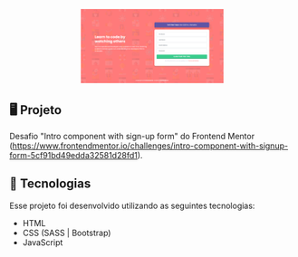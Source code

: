 <p align="center">
    <img src="images/project-preview.png" alt="Prévia do projeto" width="50%">
</p>

## 🖥️ Projeto
Desafio "Intro component with sign-up form" do Frontend Mentor (https://www.frontendmentor.io/challenges/intro-component-with-signup-form-5cf91bd49edda32581d28fd1).

## 🚀 Tecnologias
Esse projeto foi desenvolvido utilizando as seguintes tecnologias:

- HTML
- CSS (SASS | Bootstrap)
- JavaScript